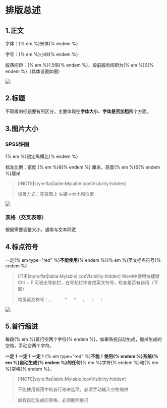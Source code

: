 # 排版总述

## 1.正文

字体：{% em %}宋体{% endem %}

字号：{% em %}小四{% endem %}

段落间距：{% em %}1.5倍{% endem %}，段前段后间距为{% em %}0{% endem %}（具体设置如图）

![](https://s1.ax1x.com/2020/07/05/UShtKA.png)

## 2.标题

不同级的标题要有所区分，主要体现在**字体大小**、**字体是否加粗**两个方面。

## 3.图片大小

### SPSS饼图

{% em %}锁定纵横比{% endem %}

标准比例：宽度 {% em %}8{% endem %} 厘米，高度{% em %}6{% endem %}厘米

> [!NOTE|style:flat|lable:Mylable|iconVisibility:hidden]
>
> 设置方式：在饼图上 右键->大小和位置

![](https://s1.ax1x.com/2020/07/05/Up0kuD.png)

### 表格（交叉表等）

根据需要调整大小，通常与文本同宽

## 4.标点符号

一定{% em type="red" %}**不能使用**{% endem %}{% em %}英文标点符号{% endem %}

> [!TIP|style:flat|lable:Mylable|iconVisibility:hidden]
> Word中使用快捷键 Ctrl + F 可调出导航栏，在导航栏中查找英文符号，检查是否有错用（下图）
>
> 常见英文符号：`,   .  “   ”   ;   :   ! `

![](https://s1.ax1x.com/2020/07/05/UpsT6P.png)

## 5.首行缩进

每段{% em %}首行空两个字符{% endem %}，如果系统自动生成，删掉生成的空格，手动空两个字符。

**一定！一定！一定！**{% em type="red" %}**不能！**使用{% endem %}系统{% em %}自动生成{% endem %}的**任何**{% em %}字符{% endem %}和{% em %}空格{% endem %}。

>[!NOTE|style:flat|lable:Mylable|iconVisibility:hidden]
>
>不能使用段落中的首行缩进选项，必须手动输入空格缩进
>
>如有自动生成的空格，必须删除重打